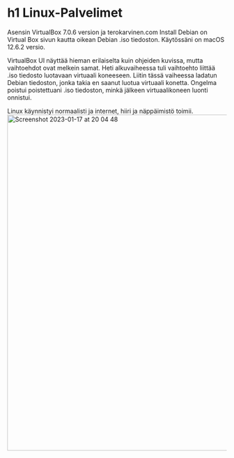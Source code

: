 
# h1 Linux-Palvelimet

Asensin VirtualBox 7.0.6 version ja terokarvinen.com Install Debian on Virtual Box sivun kautta oikean Debian .iso tiedoston. Käytössäni on macOS 12.6.2 versio.

VirtualBox UI näyttää hieman erilaiselta kuin ohjeiden kuvissa, mutta vaihtoehdot ovat melkein samat. Heti alkuvaiheessa tuli vaihtoehto liittää .iso tiedosto luotavaan virtuaali koneeseen. Liitin tässä vaiheessa ladatun Debian tiedoston, jonka takia en saanut luotua virtuaali konetta. Ongelma poistui poistettuani .iso tiedoston, minkä jälkeen virtuaalikoneen luonti onnistui.

Linux käynnistyi normaalisti ja internet, hiiri ja näppäimistö toimii. <img width="771" alt="Screenshot 2023-01-17 at 20 04 48" src="https://user-images.githubusercontent.com/120730231/212977664-39a59de0-82c0-4d66-aebc-c19d74e34321.png">
